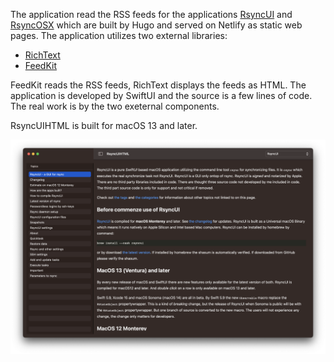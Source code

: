 The application read the RSS feeds for the applications [RsyncUI](https://rsyncui.netlify.app/) and  [RsyncOSX](https://rsyncosx.netlify.app/) which are built by Hugo and served on Netlify as static web pages. The application utilizes two external libraries:

- [RichText](https://github.com/NuPlay/RichText)
- [FeedKit](https://github.com/nmdias/FeedKit)

FeedKit reads the RSS feeds, RichText displays the feeds as HTML. The application is developed by SwiftUI and the source is a few lines of code. The real work is by the two exeternal components.

RsyncUIHTML is built for macOS 13 and later.

![](images/rsyncuihtml.png)

